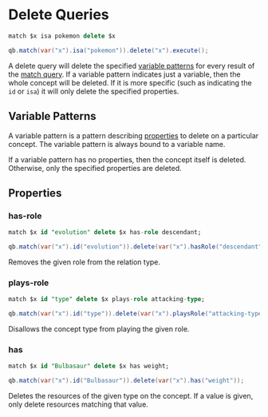# Delete Queries

```sql
match $x isa pokemon delete $x
```
```java
qb.match(var("x").isa("pokemon")).delete("x").execute();
```

A delete query will delete the specified [variable
patterns](#variable-patterns) for every result of the [match
query](match-query.md). If a variable pattern indicates just a variable, then
the whole concept will be deleted. If it is more specific (such as indicating
the `id` or `isa`) it will only delete the specified properties.

## Variable Patterns

A variable pattern is a pattern describing [properties](#properties) to delete
on a particular concept. The variable pattern is always bound to a variable
name.

If a variable pattern has no properties, then the concept itself is deleted.
Otherwise, only the specified properties are deleted.

## Properties

### has-role

```sql
match $x id "evolution" delete $x has-role descendant;
```
```java
qb.match(var("x").id("evolution")).delete(var("x").hasRole("descendant"));
```

Removes the given role from the relation type.

### plays-role

```sql
match $x id "type" delete $x plays-role attacking-type;
```
```java
qb.match(var("x").id("type")).delete(var("x").playsRole("attacking-type"));
```

Disallows the concept type from playing the given role.

### has

```sql
match $x id "Bulbasaur" delete $x has weight;
```
```java
qb.match(var("x").id("Bulbasaur")).delete(var("x").has("weight"));
```

Deletes the resources of the given type on the concept. If a value is given,
only delete resources matching that value.
